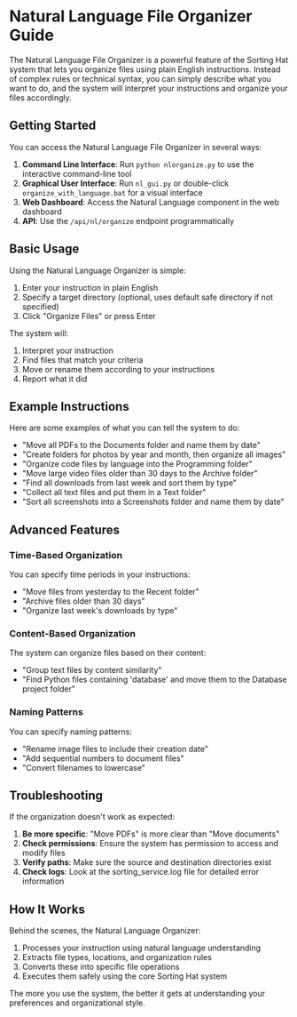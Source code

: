 # Natural Language File Organizer Guide

The Natural Language File Organizer is a powerful feature of the Sorting Hat system that lets you organize files using plain English instructions. Instead of complex rules or technical syntax, you can simply describe what you want to do, and the system will interpret your instructions and organize your files accordingly.

## Getting Started

You can access the Natural Language File Organizer in several ways:

1. **Command Line Interface**: Run `python nlorganize.py` to use the interactive command-line tool
2. **Graphical User Interface**: Run `nl_gui.py` or double-click `organize_with_language.bat` for a visual interface
3. **Web Dashboard**: Access the Natural Language component in the web dashboard
4. **API**: Use the `/api/nl/organize` endpoint programmatically

## Basic Usage

Using the Natural Language Organizer is simple:

1. Enter your instruction in plain English
2. Specify a target directory (optional, uses default safe directory if not specified)
3. Click "Organize Files" or press Enter

The system will:
1. Interpret your instruction
2. Find files that match your criteria
3. Move or rename them according to your instructions
4. Report what it did

## Example Instructions

Here are some examples of what you can tell the system to do:

- "Move all PDFs to the Documents folder and name them by date"
- "Create folders for photos by year and month, then organize all images"
- "Organize code files by language into the Programming folder"
- "Move large video files older than 30 days to the Archive folder"
- "Find all downloads from last week and sort them by type"
- "Collect all text files and put them in a Text folder"
- "Sort all screenshots into a Screenshots folder and name them by date"

## Advanced Features

### Time-Based Organization

You can specify time periods in your instructions:

- "Move files from yesterday to the Recent folder"
- "Archive files older than 30 days"
- "Organize last week's downloads by type"

### Content-Based Organization

The system can organize files based on their content:

- "Group text files by content similarity"
- "Find Python files containing 'database' and move them to the Database project folder"

### Naming Patterns

You can specify naming patterns:

- "Rename image files to include their creation date"
- "Add sequential numbers to document files"
- "Convert filenames to lowercase"

## Troubleshooting

If the organization doesn't work as expected:

1. **Be more specific**: "Move PDFs" is more clear than "Move documents"
2. **Check permissions**: Ensure the system has permission to access and modify files
3. **Verify paths**: Make sure the source and destination directories exist
4. **Check logs**: Look at the sorting_service.log file for detailed error information

## How It Works

Behind the scenes, the Natural Language Organizer:

1. Processes your instruction using natural language understanding
2. Extracts file types, locations, and organization rules
3. Converts these into specific file operations
4. Executes them safely using the core Sorting Hat system

The more you use the system, the better it gets at understanding your preferences and organizational style.
